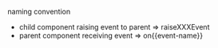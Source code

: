 naming convention
* child component raising event to parent => raiseXXXEvent
* parent component receiving event => on{{event-name}}

